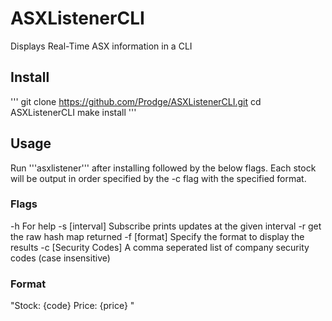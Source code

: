 # ASXListenerCLI
Displays Real-Time ASX information in a CLI

## Install
'''
git clone https://github.com/Prodge/ASXListenerCLI.git
cd ASXListenerCLI
make install
'''

## Usage
Run '''asxlistener''' after installing followed by the below flags.
Each stock will be output in order specified by the -c flag with the specified format.

### Flags
-h For help
-s [interval] Subscribe prints updates at the given interval
-r get the raw hash map returned
-f [format] Specify the format to display the results
-c [Security Codes] A comma seperated list of company security codes (case insensitive)

### Format
"Stock: {code} Price: {price} "
